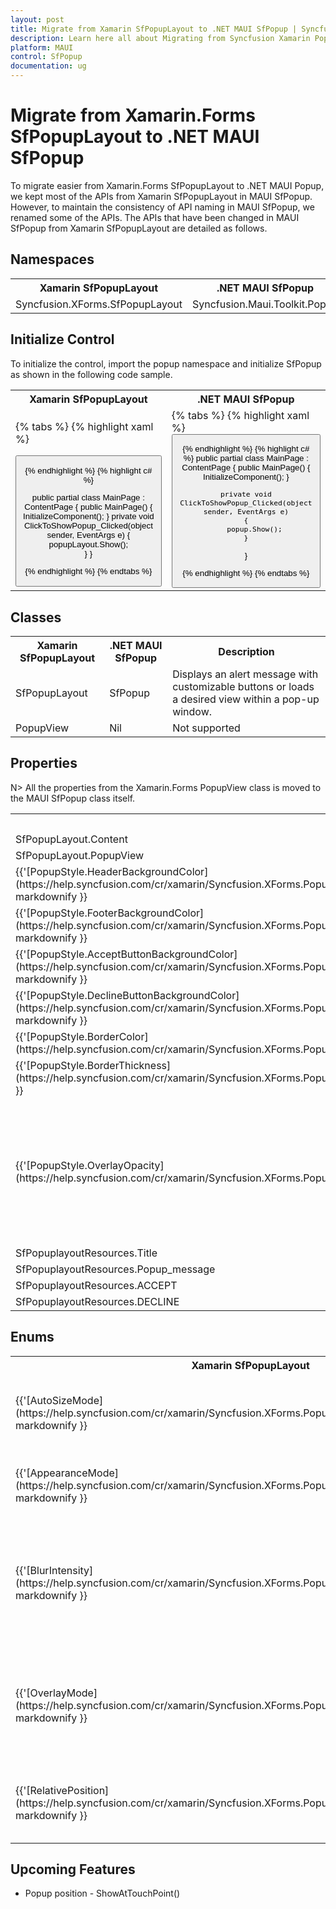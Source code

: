 ```yaml
---
layout: post
title: Migrate from Xamarin SfPopupLayout to .NET MAUI SfPopup | Syncfusion 
description: Learn here all about Migrating from Syncfusion Xamarin Popup to Syncfusion .NET MAUI Popup control and more.
platform: MAUI
control: SfPopup
documentation: ug
---  
```


# Migrate from Xamarin.Forms SfPopupLayout to .NET MAUI SfPopup

To migrate easier from Xamarin.Forms SfPopupLayout to .NET MAUI Popup, we kept most of the APIs from Xamarin SfPopupLayout in MAUI SfPopup. However, to maintain the consistency of API naming in MAUI SfPopup, we renamed some of the APIs. The APIs that have been changed in MAUI SfPopup from Xamarin SfPopupLayout are detailed as follows.

## Namespaces 

<table>
<tr>
<th>Xamarin SfPopupLayout </th>
<th>.NET MAUI SfPopup</th></tr>
<tr>
<td>Syncfusion.XForms.SfPopupLayout</td>
<td>Syncfusion.Maui.Toolkit.Popup</td></tr>
</table>

## Initialize Control

To initialize the control, import the popup namespace and initialize SfPopup as shown in the following code sample.

<table>
<tr>
<th>Xamarin SfPopupLayout</th>
<th>.NET MAUI SfPopup</th></tr>
<tr>
<td>

{% tabs %}
{% highlight xaml %}

<ContentPage xmlns:sfPopup="clr-namespace:Syncfusion.XForms.PopupLayout;assembly=Syncfusion.SfPopupLayout.XForms">
<sfPopup:SfPopupLayout x:Name="popupLayout">
    <sfPopup:SfPopupLayout.Content>
        <Button x:Name="clickToShowPopup" Text="ClickToShowPopup" 
        VerticalOptions="Start" HorizontalOptions="FillAndExpand"
        Clicked="ClickToShowPopup_Clicked"/>
    </sfPopup:SfPopupLayout.Content>
</sfPopup:SfPopupLayout>
</ContentPage>

{% endhighlight %}
{% highlight c# %}

public partial class MainPage : ContentPage
{
    public MainPage()
    {
        InitializeComponent();
    }
    private void ClickToShowPopup_Clicked(object sender, EventArgs e)
    {
        popupLayout.Show();      
    }
}

{% endhighlight %}
{% endtabs %}
</td>
<td>
{% tabs %}
{% highlight xaml %}

<ContentPage xmlns:syncfusion="clr-namespace:Syncfusion.Maui.Toolkit.Popup;assembly=Syncfusion.Maui.Toolkit">            
    <StackLayout>
            <Button x:Name="clickToShowPopup" Text="ClickToShowPopup" 
        VerticalOptions="Start" HorizontalOptions="FillAndExpand"
        Clicked="ClickToShowPopup_Clicked"/>
            <syncfusion:SfPopup x:Name="popup"/>
        </StackLayout>
</ContentPage>

{% endhighlight %}
{% highlight c# %}
public partial class MainPage : ContentPage
{
    public MainPage()
    {
        InitializeComponent();
    }

    private void ClickToShowPopup_Clicked(object sender, EventArgs e)
    {
        popup.Show();
    }
}

{% endhighlight %}
{% endtabs %}
</td></tr>
</table>

## Classes

<table> 
<tr>
<th>Xamarin SfPopupLayout</th>
<th>.NET MAUI SfPopup</th>
<th>Description</th></tr>
<tr>
<td>SfPopupLayout</td>
<td>SfPopup</td>
<td>Displays an alert message with customizable buttons or loads a desired view within a pop-up window.</td></tr>
<tr>
<td>PopupView</td>
<td>Nil</td>
<td>Not supported</td></tr>
</table>

## Properties

N> All the properties from the Xamarin.Forms PopupView class is moved to the MAUI SfPopup class itself.

<table>
<tr>
<th>Xamarin SfPopupLayout</th>
<th>.NET MAUI SfPopup</th>
<th>Description</th></tr>
<tr>
<td>SfPopupLayout.Content</td>
<td>Nil</td>
<td>Not supported</td></tr>
<tr>
<td>SfPopupLayout.PopupView</td>
<td>Nil</td>
<td>Not supported</td></tr>
<tr>
<td>{{'[PopupStyle.HeaderBackgroundColor](https://help.syncfusion.com/cr/xamarin/Syncfusion.XForms.PopupLayout.PopupStyle.html#Syncfusion_XForms_PopupLayout_PopupStyle_HeaderBackgroundColor)'| markdownify }}</td>
<td>{{'`PopupStyle.HeaderBackground`'| markdownify }}</td>
<td>Gets or sets the background color to be applied for the header.</td></tr>
<tr>
<td>{{'[PopupStyle.FooterBackgroundColor](https://help.syncfusion.com/cr/xamarin/Syncfusion.XForms.PopupLayout.PopupStyle.html#Syncfusion_XForms_PopupLayout_PopupStyle_FooterBackgroundColor)'| markdownify }}</td>
<td>{{'`PopupStyle.FooterBackground`'| markdownify }}</td>
<td>Gets or sets the background color of the footer.</td></tr>
<tr>
<td>{{'[PopupStyle.AcceptButtonBackgroundColor](https://help.syncfusion.com/cr/xamarin/Syncfusion.XForms.PopupLayout.PopupStyle.html#Syncfusion_XForms_PopupLayout_PopupStyle_AcceptButtonBackgroundColor)'| markdownify }}</td>
<td>{{'`PopupStyle.AcceptButtonBackground`'| markdownify }}</td>
<td>Gets or sets the background color of accept button in the footer.</td></tr>
<tr>
<td>{{'[PopupStyle.DeclineButtonBackgroundColor](https://help.syncfusion.com/cr/xamarin/Syncfusion.XForms.PopupLayout.PopupStyle.html#Syncfusion_XForms_PopupLayout_PopupStyle_DeclineButtonBackgroundColor)'| markdownify }}</td>
<td>{{'`PopupStyle.DeclineButtonBackground`'| markdownify }}</td>
<td>Gets or sets the background color of decline button in the footer.</td></tr>
<tr>
<td>{{'[PopupStyle.BorderColor](https://help.syncfusion.com/cr/xamarin/Syncfusion.XForms.PopupLayout.PopupStyle.html#Syncfusion_XForms_PopupLayout_PopupStyle_BorderColor)'| markdownify }}</td>
<td>{{'`PopupStyle.Stroke`'| markdownify }}</td>
<td>Gets or sets the border color for the PopupView</td></tr>
<tr>
<td>{{'[PopupStyle.BorderThickness](https://help.syncfusion.com/cr/xamarin/Syncfusion.XForms.PopupLayout.PopupStyle.html#Syncfusion_XForms_PopupLayout_PopupStyle_BorderThickness)'| markdownify }}</td>
<td>{{'`PopupStyle.StrokeThickness`'| markdownify }}</td>
<td>Gets or sets the border thickness for the PopupView</td></tr>
<tr>
<td>{{'[PopupStyle.OverlayOpacity](https://help.syncfusion.com/cr/xamarin/Syncfusion.XForms.PopupLayout.PopupStyle.html#Syncfusion_XForms_PopupLayout_PopupStyle_OverlayOpacity)'| markdownify }}</td>
<td>{{'`PopupStyle.OverlayColor`'| markdownify }}</td>
<td>You can achieve by setting value using rgba value like below,

{% tabs %}
{% highlight xaml tabtitle="MainPage.xaml" %}
<syncfusion:SfPopup.PopupStyle>
    <syncfusion:PopupStyle OverlayColor="#80000000"/>
</syncfusion:SfPopup.PopupStyle>

{% endhighlight %}
{% endtabs %}

</td></tr>
<tr>
<td>SfPopuplayoutResources.Title</td>
<td>SfPopupResource.Title</td>
<td>Gets the TitleLabelText.</td></tr>
<tr>
<td>SfPopuplayoutResources.Popup_message</td>
<td>SfPopupResource.Message</td>
<td>Gets the MessageView text.</td></tr>
<tr>
<td>SfPopuplayoutResources.ACCEPT</td>
<td>SfPopupResource.AcceptButtonText</td>
<td>Gets the Accept button text.</td></tr>
<tr>
<td>SfPopuplayoutResources.DECLINE</td>
<td>SfPopupResource.DeclineButtonText</td>
<td>Gets the Decline button text.</td></tr>
</table>

## Enums 

<table>
<tr>
<th>Xamarin SfPopupLayout</th>
<th>.NET MAUI SfPopup</th>
<th>Description</th></tr>
<tr>
<td>{{'[AutoSizeMode](https://help.syncfusion.com/cr/xamarin/Syncfusion.XForms.PopupLayout.AutoSizeMode.html)'| markdownify }}</td>
<td>{{'`PopupAutoSizeMode`'| markdownify }}</td>
<td>Defines constant that specify how the PopupView is Sized.</td></tr>
<tr>
<td>{{'[AppearanceMode](https://help.syncfusion.com/cr/xamarin/Syncfusion.XForms.PopupLayout.AppearanceMode.html)'| markdownify }}</td>
<td>{{'`PopupButtonAppearanceMode`'| markdownify }}</td>
<td>Built-in layout styles of the PopupView.</td></tr>
<tr>
<td>{{'[BlurIntensity](https://help.syncfusion.com/cr/xamarin/Syncfusion.XForms.PopupLayout.BlurIntensity.html)'| markdownify }}</td>
<td>{{'`PopupBlurIntensity`'| markdownify }}</td>
<td>Defines constants that specifies the intensity of the blur effect applied to the overlay.</td></tr>
<tr>
<td>{{'[OverlayMode](https://help.syncfusion.com/cr/xamarin/Syncfusion.XForms.PopupLayout.OverlayMode.html)'| markdownify }}</td>
<td>{{'`PopupOverlayMode`'| markdownify }}</td>
<td>Defines constants that specifies whether the overlay should be transparent or blurred.</td></tr>
<tr>
<td>{{'[RelativePosition](https://help.syncfusion.com/cr/xamarin/Syncfusion.XForms.PopupLayout.RelativePosition.html)'| markdownify }}</td>
<td>{{'`PopupRelativePosition`'| markdownify }}</td>
<td>Positions the popup view relative to the given view.</td></tr>
</table>

## Upcoming Features

* Popup position - ShowAtTouchPoint()